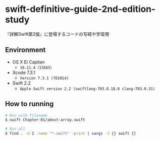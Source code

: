 # swift-definitive-guide-2nd-edition-study

『詳解Swift第2版』に登場するコードの写経や学習用

## Environment

* OS X El Capitan
    * `10.11.4（15E65）`
* Xcode 7.3.1
    * `Version 7.3.1 (7D1014)`
* Swift 2.2
    * `Apple Swift version 2.2 (swiftlang-703.0.18.8 clang-703.0.31)`

## How to running

```sh
# Run with filename
$ swift Chapter-01/about-array.swift

# Run all
$ find . -d 2 -name "*.swift" -print | xargs -I {} swift {}
```
